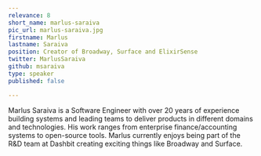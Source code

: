 ```yaml
---
relevance: 8
short_name: marlus-saraiva
pic_url: marlus-saraiva.jpg
firstname: Marlus
lastname: Saraiva
position: Creator of Broadway, Surface and ElixirSense
twitter: MarlusSaraiva
github: msaraiva
type: speaker
published: false

---
```

<p>Marlus Saraiva is a Software Engineer with over 20 years of experience building systems and leading teams to deliver products in different domains and technologies. His work ranges from enterprise finance/accounting systems to open-source tools. Marlus currently enjoys being part of the R&D team at Dashbit creating exciting things like Broadway and Surface.
</p>